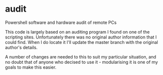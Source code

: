 # audit
Powershell software and hardware audit of remote PCs

This code is largely based on an auditing program I found on one of the scripting sites. Unfortunately there was no
original author information that I could find. When I do locate it I'll update the master branch with the original 
author's details.

A number of changes are needed to this to suit my particular situation, and no doubt that of anyone who decised to
use it - modularising it is one of my goals to make this easier.
